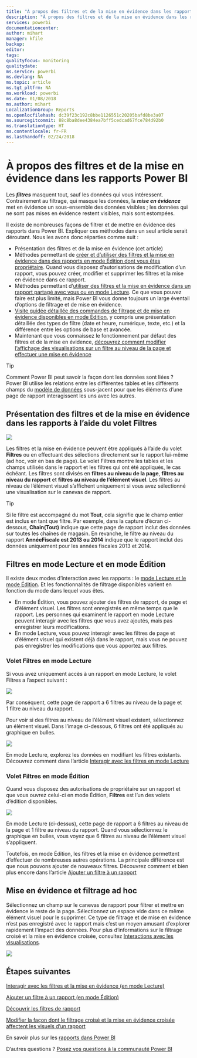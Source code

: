 ```yaml
---
title: "À propos des filtres et de la mise en évidence dans les rapports Power BI"
description: "À propos des filtres et de la mise en évidence dans les rapports Power BI"
services: powerbi
documentationcenter: 
author: mihart
manager: kfile
backup: 
editor: 
tags: 
qualityfocus: monitoring
qualitydate: 
ms.service: powerbi
ms.devlang: NA
ms.topic: article
ms.tgt_pltfrm: NA
ms.workload: powerbi
ms.date: 01/08/2018
ms.author: mihart
LocalizationGroup: Reports
ms.openlocfilehash: dc39f23c192c8bbe1126551c20205bafd8be3a07
ms.sourcegitcommit: 88c8ba8dee4384ea7bff5cedcad67fce784d92b0
ms.translationtype: HT
ms.contentlocale: fr-FR
ms.lasthandoff: 02/24/2018
---
```

# <a name="about-filters-and-highlighting-in-power-bi-reports"></a>À propos des filtres et de la mise en évidence dans les rapports Power BI
Les ***filtres*** masquent tout, sauf les données qui vous intéressent.  Contrairement au filtrage, qui masque les données, la ***mise en évidence*** met en évidence un sous-ensemble des données visibles ; les données qui ne sont pas mises en évidence restent visibles, mais sont estompées.

Il existe de nombreuses façons de filtrer et de mettre en évidence des rapports dans Power BI. Expliquer ces méthodes dans un seul article serait déroutant. Nous les avons donc réparties comme suit :

* Présentation des filtres et de la mise en évidence (cet article)
* Méthodes permettant de [créer et d’utiliser des filtres et la mise en évidence dans des rapports en mode Édition dont vous êtes propriétaire](power-bi-report-add-filter.md). Quand vous disposez d’autorisations de modification d’un rapport, vous pouvez créer, modifier et supprimer les filtres et la mise en évidence dans ce rapport.
* Méthodes permettant d’[utiliser des filtres et la mise en évidence dans un rapport partagé avec vous ou en mode Lecture](service-reading-view-and-editing-view.md). Ce que vous pouvez faire est plus limité, mais Power BI vous donne toujours un large éventail d’options de filtrage et de mise en évidence.  
* [Visite guidée détaillée des commandes de filtrage et de mise en évidence disponibles en mode Édition](power-bi-how-to-report-filter.md), y compris une présentation détaillée des types de filtre (date et heure, numérique, texte, etc.) et la différence entre les options de base et avancée.
* Maintenant que vous connaissez le fonctionnement par défaut des filtres et de la mise en évidence, [découvrez comment modifier l’affichage des visualisations sur un filtre au niveau de la page et effectuer une mise en évidence](service-reports-visual-interactions.md)

> [!TIP]
> Comment Power BI peut savoir la façon dont les données sont liées ?  Power BI utilise les relations entre les différentes tables et les différents champs du [modèle de données](https://support.office.com/article/Create-a-Data-Model-in-Excel-87e7a54c-87dc-488e-9410-5c75dbcb0f7b?ui=en-US&rs=en-US&ad=US) sous-jacent pour que les éléments d’une page de rapport interagissent les uns avec les autres.
> 
> 

## <a name="introduction-to-filters-and-highlighting-in-reports-using-the-filters-pane"></a>Présentation des filtres et de la mise en évidence dans les rapports à l’aide du volet Filtres
![](media/power-bi-reports-filters-and-highlighting/power-bi-add-filter-reading-view.png)

Les filtres et la mise en évidence peuvent être appliqués à l’aide du volet **Filtres** ou en effectuant des sélections directement sur le rapport lui-même (ad hoc, voir en bas de page). Le volet Filtres montre les tables et les champs utilisés dans le rapport et les filtres qui ont été appliqués, le cas échéant. Les filtres sont divisés en **filtres au niveau de la page**, **filtres au niveau du rapport** et **filtres au niveau de l’élément visuel**.  Les filtres au niveau de l’élément visuel s’affichent uniquement si vous avez sélectionné une visualisation sur le canevas de rapport.

> [!TIP]
> Si le filtre est accompagné du mot **Tout**, cela signifie que le champ entier est inclus en tant que filtre.  Par exemple, dans la capture d’écran ci-dessous, **Chain(Tout)** indique que cette page de rapport inclut des données sur toutes les chaînes de magasin.  En revanche, le filtre au niveau du rapport **AnnéeFiscale est 2013 ou 2014** indique que le rapport inclut des données uniquement pour les années fiscales 2013 et 2014.
> 
> 

## <a name="filters-in-reading-view-versus-editing-view"></a>Filtres en mode Lecture et en mode Édition
Il existe deux modes d’interaction avec les rapports : le [mode Lecture et le mode Édition](service-reading-view-and-editing-view.md).  Et les fonctionnalités de filtrage disponibles varient en fonction du mode dans lequel vous êtes.

* En mode Édition, vous pouvez ajouter des filtres de rapport, de page et d’élément visuel. Les filtres sont enregistrés en même temps que le rapport. Les personnes qui examinent le rapport en mode Lecture peuvent interagir avec les filtres que vous avez ajoutés, mais pas enregistrer leurs modifications.
* En mode Lecture, vous pouvez interagir avec les filtres de page et d’élément visuel qui existent déjà dans le rapport, mais vous ne pouvez pas enregistrer les modifications que vous apportez aux filtres.

### <a name="the-filters-pane-in-reading-view"></a>Volet Filtres en mode Lecture
Si vous avez uniquement accès à un rapport en mode Lecture, le volet Filtres a l’aspect suivant :

![](media/power-bi-reports-filters-and-highlighting/power-bi-filter-reading-view.png)

Par conséquent, cette page de rapport a 6 filtres au niveau de la page et 1 filtre au niveau du rapport.

Pour voir si des filtres au niveau de l’élément visuel existent, sélectionnez un élément visuel. Dans l’image ci-dessous, 6 filtres ont été appliqués au graphique en bulles.

![](media/power-bi-reports-filters-and-highlighting/power-bi-filter-visual-level.png)

En mode Lecture, explorez les données en modifiant les filtres existants. Découvrez comment dans l’article [Interagir avec les filtres en mode Lecture](service-reading-view-and-editing-view.md)

### <a name="the-filters-pane-in-editing-view"></a>Volet Filtres en mode Édition
Quand vous disposez des autorisations de propriétaire sur un rapport et que vous ouvrez celui-ci en mode Édition, **Filtres** est l’un des volets d’édition disponibles.

![](media/power-bi-reports-filters-and-highlighting/power-bi-add-filter-editing-view.png)

En mode Lecture (ci-dessus), cette page de rapport a 6 filtres au niveau de la page et 1 filtre au niveau du rapport. Quand vous sélectionnez le graphique en bulles, vous voyez que 6 filtres au niveau de l’élément visuel s’appliquent.

Toutefois, en mode Édition, les filtres et la mise en évidence permettent d’effectuer de nombreuses autres opérations. La principale différence est que nous pouvons ajouter de nouveaux filtres. Découvrez comment et bien plus encore dans l’article [Ajouter un filtre à un rapport](power-bi-report-add-filter.md)

## <a name="ad-hoc-filterting-and-highlighting"></a>Mise en évidence et filtrage ad hoc
Sélectionnez un champ sur le canevas de rapport pour filtrer et mettre en évidence le reste de la page. Sélectionnez un espace vide dans ce même élément visuel pour le supprimer. Ce type de filtrage et de mise en évidence n’est pas enregistré avec le rapport mais c’est un moyen amusant d’explorer rapidement l’impact des données. Pour plus d’informations sur le filtrage croisé et la mise en évidence croisée, consultez [Interactions avec les visualisations](service-reports-visual-interactions.md).

![](media/power-bi-reports-filters-and-highlighting/power-bi-adhoc-filter.gif)

## <a name="next-steps"></a>Étapes suivantes
[Interagir avec les filtres et la mise en évidence (en mode Lecture)](service-reading-view-and-editing-view.md)

[Ajouter un filtre à un rapport (en mode Édition)](power-bi-report-add-filter.md)

[Découvrir les filtres de rapport](power-bi-how-to-report-filter.md)

[Modifier la façon dont le filtrage croisé et la mise en évidence croisée affectent les visuels d’un rapport](service-reports-visual-interactions.md)

En savoir plus sur les [rapports dans Power BI](service-reports.md)

D’autres questions ? [Posez vos questions à la communauté Power BI](http://community.powerbi.com/)


